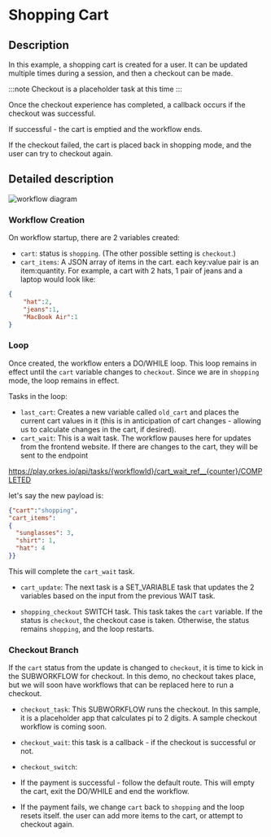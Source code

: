 # Shopping Cart

## Description

In this example, a shopping cart is created for a user.  It can be updated multiple times during a session, and then a checkout can be made.

:::note
Checkout is a placeholder task at this time
:::

Once the checkout experience has completed, a callback occurs if the checkout was successful.

If successful - the cart is emptied and the workflow ends.

If the checkout failed, the cart is placed back in shopping mode, and the user can try to checkout again.

## Detailed description

![workflow diagram](https://raw.githubusercontent.com/conductor-sdk/conductor-examples/main/shopping_cart/images/shopping_cart_workflow.jpg)


### Workflow Creation

On workflow startup, there are 2 variables created:

* `cart`: status is `shopping`. (The other possible setting is `checkout`.)
* `cart_items`:  A JSON array of items in the cart. each key:value pair is an item:quantity. For example, a cart with 2 hats, 1 pair of jeans and a laptop would look like:

```json
{
    "hat":2,
    "jeans":1,
    "MacBook Air":1
}
```

### Loop

Once created, the workflow enters a DO/WHILE loop.  This loop remains in effect until the `cart` variable changes to `checkout`.  Since we are in `shopping` mode, the loop remains in effect.

Tasks in the loop:

* `last_cart`: Creates a new variable called `old_cart` and places the current cart values in it (this is in anticipation of cart changes - allowing us to calculate changes in the cart, if desired).
* `cart_wait`: This is a wait task. The workflow pauses here for updates from the frontend website.  If there are changes to the cart, they will be sent to the endpoint

https://play.orkes.io/api/tasks/{workflowId}/cart_wait_ref__{counter}/COMPLETED

let's say the new payload is:

```json
{"cart":"shopping",
"cart_items":
{
  "sunglasses": 3,
  "shirt": 1,
  "hat": 4
}}
```

This will complete the `cart_wait` task.

* `cart_update`: The next task is a SET_VARIABLE task that updates the 2 variables based on the input from the previous WAIT task.

* `shopping_checkout` SWITCH task.  This task takes the `cart` variable.  If the status is `checkout`, the checkout case is taken. Otherwise, the status remains `shopping`, and the loop restarts.

### Checkout Branch

If the `cart` status from the update is changed to `checkout`, it is time to kick in the SUBWORKFLOW for checkout.  In this demo, no checkout takes place, but we will soon have workflows that can be replaced here to run a checkout.

* `checkout_task`: This SUBWORKFLOW runs the checkout. In this sample, it is a placeholder app that calculates pi to 2 digits. A sample checkout workflow is coming soon.

* `checkout_wait`: this task is a callback - if the checkout is successful or not.

* `checkout_switch`: 

 * If the payment is successful - follow the default route. This will empty the cart, exit the DO/WHILE and end the workflow.  
 * If the payment fails, we change `cart` back to `shopping` and the loop resets itself.  the user can add more items to the cart, or attempt to checkout again.
